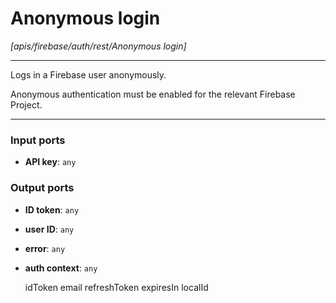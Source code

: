 # Anonymous login

_[apis/firebase/auth/rest/Anonymous login]_

---

Logs in a Firebase user anonymously.  
  
Anonymous authentication must be enabled for the relevant Firebase Project.  

---

### Input ports

* __API key__: ` any `

### Output ports

* __ID token__: ` any `


* __user ID__: ` any `


* __error__: ` any `


* __auth context__: ` any `

    idToken
    email
    refreshToken
    expiresIn
    localId

